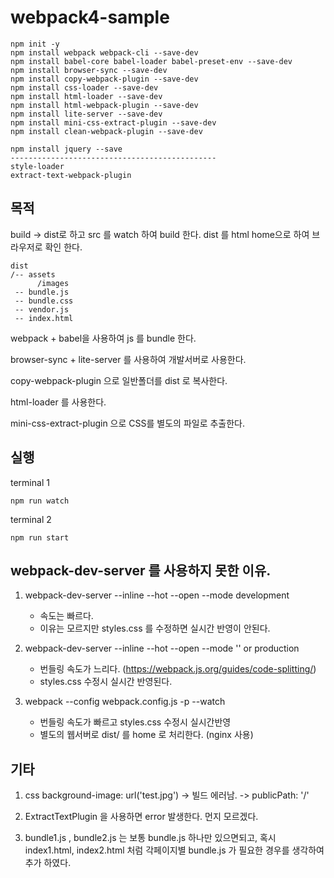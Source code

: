 # webpack4-sample

```
npm init -y
npm install webpack webpack-cli --save-dev
npm install babel-core babel-loader babel-preset-env --save-dev
npm install browser-sync --save-dev
npm install copy-webpack-plugin --save-dev
npm install css-loader --save-dev
npm install html-loader --save-dev
npm install html-webpack-plugin --save-dev
npm install lite-server --save-dev
npm install mini-css-extract-plugin --save-dev
npm install clean-webpack-plugin --save-dev

npm install jquery --save
----------------------------------------------
style-loader
extract-text-webpack-plugin
```

## 목적

build -> dist로 하고 src 를 watch 하여 build 한다.
dist 를 html home으로 하여 브라우저로 확인 한다.

```
dist
/-- assets
      /images
 -- bundle.js 
 -- bundle.css
 -- vendor.js
 -- index.html
```

webpack  + babel을 사용하여 js 를 bundle 한다.

browser-sync + lite-server 를 사용하여 개발서버로 사용한다.

copy-webpack-plugin 으로 일반폴더를 dist 로 복사한다.

html-loader 를 사용한다.

mini-css-extract-plugin 으로 CSS를 별도의 파일로 추출한다.

## 실행

terminal 1
```
npm run watch
```

terminal 2
```
npm run start
```

## webpack-dev-server 를 사용하지 못한 이유.

1) webpack-dev-server --inline --hot --open --mode development
    - 속도는 빠르다.
    - 이유는 모르지만 styles.css 를 수정하면 실시간 반영이 안된다.
 
2) webpack-dev-server --inline --hot --open --mode '' or production
    - 번들링 속도가 느리다. (https://webpack.js.org/guides/code-splitting/)
    - styles.css 수정시 실시간 반영된다.

3) webpack --config webpack.config.js -p --watch
    - 번들링 속도가 빠르고 styles.css 수정시 실시간반영
    - 별도의 웹서버로 dist/ 를 home 로 처리한다. (nginx 사용)

## 기타

1) css background-image: url('test.jpg') -> 빌드 에러남. -> publicPath: '/'

2) ExtractTextPlugin 을 사용하면 error 발생한다. 먼지 모르겠다.

3) bundle1.js , bundle2.js 는 보통 bundle.js 하나만 있으면되고, 혹시 index1.html, index2.html 처럼 각페이지별 bundle.js 가 필요한 경우를 생각하여 추가 하였다.